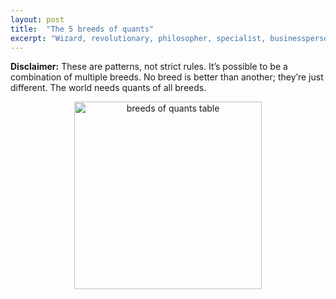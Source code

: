 ```yaml
---
layout: post
title:  "The 5 breeds of quants"
excerpt: "Wizard, revolutionary, philosopher, specialist, businessperson."
---
```


<b>Disclaimer:</b> These are patterns, not strict rules. It’s possible to be a combination of multiple breeds. No breed is better than another; they’re just different. The world needs quants of all breeds.

<center><img src="{{site.url}}/images/breeds-of-quants-table.png" style="border: none; height: 300px;" alt="breeds of quants table"></center>
